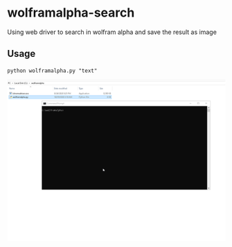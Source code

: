 # wolframalpha-search
Using web driver to search in wolfram alpha and save the result as image

## Usage
```
python wolframalpha.py "text"
```

![](wolfram.gif)

